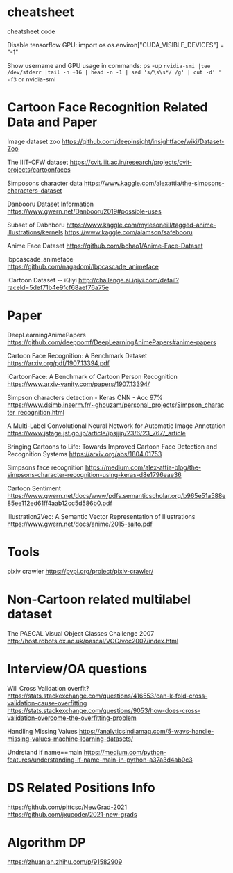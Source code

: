 # cheatsheet
cheatsheet code

Disable tensorflow GPU:
import os
os.environ["CUDA_VISIBLE_DEVICES"] = "-1"

Show username and GPU usage in commands:
ps -up `nvidia-smi |tee /dev/stderr |tail -n +16 | head -n -1 | sed 's/\s\s*/ /g' | cut -d' ' -f3`
or 
nvidia-smi

# Cartoon Face Recognition Related Data and Paper
Image dataset zoo
https://github.com/deepinsight/insightface/wiki/Dataset-Zoo

The IIIT-CFW dataset
https://cvit.iiit.ac.in/research/projects/cvit-projects/cartoonfaces

Simposons character data
https://www.kaggle.com/alexattia/the-simpsons-characters-dataset

Danbooru Dataset Information
https://www.gwern.net/Danbooru2019#possible-uses

Subset of Dabnboru
https://www.kaggle.com/mylesoneill/tagged-anime-illustrations/kernels
https://www.kaggle.com/alamson/safebooru

Anime Face Dataset
https://github.com/bchao1/Anime-Face-Dataset

lbpcascade_animeface
https://github.com/nagadomi/lbpcascade_animeface

iCartoon Dataset -- iQiyi
http://challenge.ai.iqiyi.com/detail?raceId=5def71b4e9fcf68aef76a75e

# Paper

DeepLearningAnimePapers
https://github.com/deeppomf/DeepLearningAnimePapers#anime-papers

Cartoon Face Recognition: A Benchmark Dataset
https://arxiv.org/pdf/1907.13394.pdf

iCartoonFace: A Benchmark of Cartoon Person Recognition
https://www.arxiv-vanity.com/papers/1907.13394/ 

Simpson characters detection - Keras CNN - Acc 97%
https://www.dsimb.inserm.fr/~ghouzam/personal_projects/Simpson_character_recognition.html

A Multi-Label Convolutional Neural Network for Automatic Image Annotation
https://www.jstage.jst.go.jp/article/ipsjjip/23/6/23_767/_article 

Bringing Cartoons to Life: Towards Improved Cartoon Face Detection and Recognition Systems
https://arxiv.org/abs/1804.01753

Simpsons face recognition
https://medium.com/alex-attia-blog/the-simpsons-character-recognition-using-keras-d8e1796eae36

Cartoon Sentiment
https://www.gwern.net/docs/www/pdfs.semanticscholar.org/b965e51a588e85ee112ed61ff4aab12cc5d586b0.pdf

Illustration2Vec: A Semantic Vector Representation of Illustrations
https://www.gwern.net/docs/anime/2015-saito.pdf

# Tools
pixiv crawler
https://pypi.org/project/pixiv-crawler/



# Non-Cartoon related multilabel dataset 

The PASCAL Visual Object Classes Challenge 2007
http://host.robots.ox.ac.uk/pascal/VOC/voc2007/index.html



# Interview/OA questions
Will Cross Validation overfit?
https://stats.stackexchange.com/questions/416553/can-k-fold-cross-validation-cause-overfitting
https://stats.stackexchange.com/questions/9053/how-does-cross-validation-overcome-the-overfitting-problem

Handling Missing Values
https://analyticsindiamag.com/5-ways-handle-missing-values-machine-learning-datasets/

Undrstand if name==main
https://medium.com/python-features/understanding-if-name-main-in-python-a37a3d4ab0c3


# DS Related Positions Info
https://github.com/pittcsc/NewGrad-2021
https://github.com/jxucoder/2021-new-grads

# Algorithm DP
https://zhuanlan.zhihu.com/p/91582909



